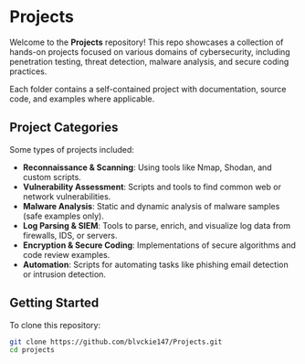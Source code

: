 # Projects

Welcome to the **Projects** repository! This repo showcases a collection of hands-on projects focused on various domains of cybersecurity, including penetration testing, threat detection, malware analysis, and secure coding practices.

Each folder contains a self-contained project with documentation, source code, and examples where applicable.

## Project Categories

Some types of projects included:

-  **Reconnaissance & Scanning**: Using tools like Nmap, Shodan, and custom scripts.
-  **Vulnerability Assessment**: Scripts and tools to find common web or network vulnerabilities.
-  **Malware Analysis**: Static and dynamic analysis of malware samples (safe examples only).
-  **Log Parsing & SIEM**: Tools to parse, enrich, and visualize log data from firewalls, IDS, or servers.
-  **Encryption & Secure Coding**: Implementations of secure algorithms and code review examples.
-  **Automation**: Scripts for automating tasks like phishing email detection or intrusion detection.

##  Getting Started

To clone this repository:

```bash
git clone https://github.com/blvckie147/Projects.git
cd projects
```


